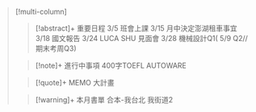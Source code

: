 > [!multi-column]
>
>> [!abstract]+ 重要日程
>> 3/5 班會上課
>> 3/15 月中決定澎湖租車事宜
>> 3/18 國文報告
>> 3/24 LUCA SHU 見面會
>> 3/28 機械設計Q1( 5/9 Q2//期末考周Q3)
>
>> [!note]+ 進行中事項
>>400字TOEFL
>>AUTOWARE
>
>> [!quote]+ MEMO
>> 大計畫
>>
>
>> [!warning]+ 本月書單
>>合本-我台北 我街道2
>>
